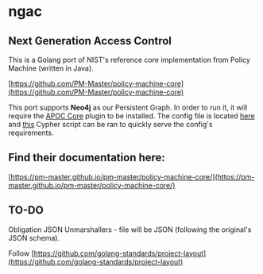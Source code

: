 # ngac

## Next Generation Access Control

This is a Golang port of NIST's reference core implementation from Policy Machine (written in Java).

[https://github.com/PM-Master/policy-machine-core](https://github.com/PM-Master/policy-machine-core)

This port supports **Neo4j** as our Persistent Graph. In order to run it, it will require the [APOC Core](https://neo4j.com/labs/apoc/4.1/installation/) plugin to be installed. The config file is located [here](https://github.com/jtejido/ngac/configs) and [this](https://github.com/jtejido/ngac/scripts) Cypher script can be ran to quickly serve the config's requirements.

## Find their documentation here:

[https://pm-master.github.io/pm-master/policy-machine-core/](https://pm-master.github.io/pm-master/policy-machine-core/)

## TO-DO

Obligation JSON Unmarshallers - file will be JSON (following the original's JSON schema).

Follow [https://github.com/golang-standards/project-layout](https://github.com/golang-standards/project-layout)

